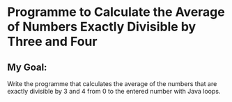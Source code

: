 # Programme to Calculate the Average of Numbers Exactly Divisible by Three and Four

## My Goal:

Write the programme that calculates the average of the numbers that are exactly divisible by 3 and 4 from 0 to the entered number with Java loops.